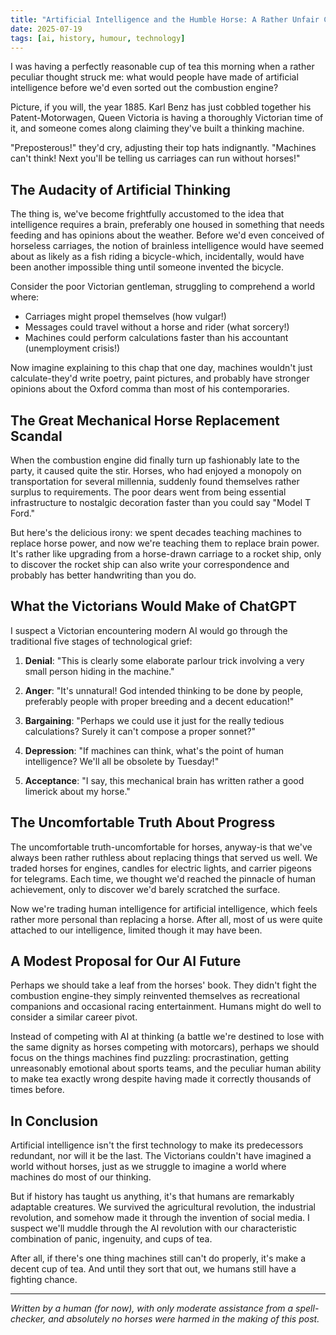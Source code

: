 ```yaml
---
title: "Artificial Intelligence and the Humble Horse: A Rather Unfair Comparison"
date: 2025-07-19
tags: [ai, history, humour, technology]
---
```


I was having a perfectly reasonable cup of tea this morning when a rather peculiar thought struck me: what would people have made of artificial intelligence before we'd even sorted out the combustion engine? 

Picture, if you will, the year 1885. Karl Benz has just cobbled together his Patent-Motorwagen, Queen Victoria is having a thoroughly Victorian time of it, and someone comes along claiming they've built a thinking machine.

"Preposterous!" they'd cry, adjusting their top hats indignantly. "Machines can't think! Next you'll be telling us carriages can run without horses!"

## The Audacity of Artificial Thinking

The thing is, we've become frightfully accustomed to the idea that intelligence requires a brain, preferably one housed in something that needs feeding and has opinions about the weather. Before we'd even conceived of horseless carriages, the notion of brainless intelligence would have seemed about as likely as a fish riding a bicycle-which, incidentally, would have been another impossible thing until someone invented the bicycle.

Consider the poor Victorian gentleman, struggling to comprehend a world where:
- Carriages might propel themselves (how vulgar!)
- Messages could travel without a horse and rider (what sorcery!)
- Machines could perform calculations faster than his accountant (unemployment crisis!)

Now imagine explaining to this chap that one day, machines wouldn't just calculate-they'd write poetry, paint pictures, and probably have stronger opinions about the Oxford comma than most of his contemporaries.

## The Great Mechanical Horse Replacement Scandal

When the combustion engine did finally turn up fashionably late to the party, it caused quite the stir. Horses, who had enjoyed a monopoly on transportation for several millennia, suddenly found themselves rather surplus to requirements. The poor dears went from being essential infrastructure to nostalgic decoration faster than you could say "Model T Ford."

But here's the delicious irony: we spent decades teaching machines to replace horse power, and now we're teaching them to replace brain power. It's rather like upgrading from a horse-drawn carriage to a rocket ship, only to discover the rocket ship can also write your correspondence and probably has better handwriting than you do.

## What the Victorians Would Make of ChatGPT

I suspect a Victorian encountering modern AI would go through the traditional five stages of technological grief:

1. **Denial**: "This is clearly some elaborate parlour trick involving a very small person hiding in the machine."

2. **Anger**: "It's unnatural! God intended thinking to be done by people, preferably people with proper breeding and a decent education!"

3. **Bargaining**: "Perhaps we could use it just for the really tedious calculations? Surely it can't compose a proper sonnet?"

4. **Depression**: "If machines can think, what's the point of human intelligence? We'll all be obsolete by Tuesday!"

5. **Acceptance**: "I say, this mechanical brain has written rather a good limerick about my horse."

## The Uncomfortable Truth About Progress

The uncomfortable truth-uncomfortable for horses, anyway-is that we've always been rather ruthless about replacing things that served us well. We traded horses for engines, candles for electric lights, and carrier pigeons for telegrams. Each time, we thought we'd reached the pinnacle of human achievement, only to discover we'd barely scratched the surface.

Now we're trading human intelligence for artificial intelligence, which feels rather more personal than replacing a horse. After all, most of us were quite attached to our intelligence, limited though it may have been.

## A Modest Proposal for Our AI Future

Perhaps we should take a leaf from the horses' book. They didn't fight the combustion engine-they simply reinvented themselves as recreational companions and occasional racing entertainment. Humans might do well to consider a similar career pivot.

Instead of competing with AI at thinking (a battle we're destined to lose with the same dignity as horses competing with motorcars), perhaps we should focus on the things machines find puzzling: procrastination, getting unreasonably emotional about sports teams, and the peculiar human ability to make tea exactly wrong despite having made it correctly thousands of times before.

## In Conclusion

Artificial intelligence isn't the first technology to make its predecessors redundant, nor will it be the last. The Victorians couldn't have imagined a world without horses, just as we struggle to imagine a world where machines do most of our thinking.

But if history has taught us anything, it's that humans are remarkably adaptable creatures. We survived the agricultural revolution, the industrial revolution, and somehow made it through the invention of social media. I suspect we'll muddle through the AI revolution with our characteristic combination of panic, ingenuity, and cups of tea.

After all, if there's one thing machines still can't do properly, it's make a decent cup of tea. And until they sort that out, we humans still have a fighting chance.

---

*Written by a human (for now), with only moderate assistance from a spell-checker, and absolutely no horses were harmed in the making of this post.*
